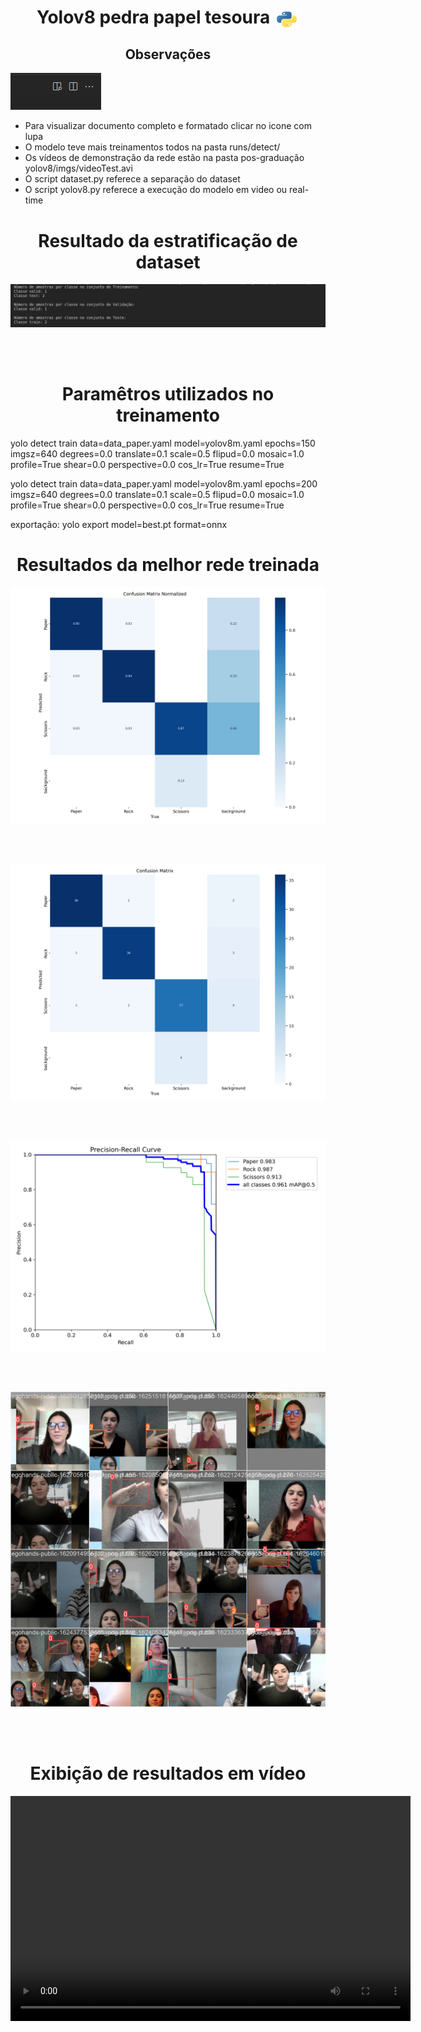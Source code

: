 # <center> Yolov8 pedra papel tesoura  <img align="center" alt="Python" height="30" width="40" src="https://raw.githubusercontent.com/devicons/devicon/master/icons/python/python-original.svg"></center>

## <center> Observações

<img src="imgs/image_1.png" alt="image_1">

* Para visualizar documento completo e formatado clicar no icone com lupa 
* O modelo teve mais treinamentos todos na pasta runs/detect/
* Os vídeos de demonstração da rede estão na pasta pos-graduação yolov8/imgs/videoTest.avi
* O script dataset.py referece a separação do dataset
* O script yolov8.py referece a execução do modelo em video ou real-time

# <center> Resultado da estratificação de dataset

<img src="imgs/image.png" alt="resultDivision">

<br> </br>

# <center> Paramêtros utilizados no treinamento

yolo detect train data=data_paper.yaml model=yolov8m.yaml epochs=150 imgsz=640 degrees=0.0 translate=0.1 scale=0.5 flipud=0.0 mosaic=1.0 profile=True shear=0.0 perspective=0.0 cos_lr=True resume=True

yolo detect train data=data_paper.yaml model=yolov8m.yaml epochs=200 imgsz=640 degrees=0.0 translate=0.1 scale=0.5 flipud=0.0 mosaic=1.0 profile=True shear=0.0 perspective=0.0 cos_lr=True resume=True

exportação: yolo export model=best.pt format=onnx

# <center> Resultados da melhor rede treinada

<img src="imgs/train2/confusion_matrix_normalized.png" alt="">

<br> </br>

<img src="imgs/train2/confusion_matrix.png" alt="">

<br> </br>

<img src="imgs/train2/PR_curve.png" alt="">

<br> </br>

<img src="imgs/train2/train_batch2.jpg" alt="">

<br> </br>

# <center> Exibição de resultados em vídeo

<center>
<video width="640" height="360" controls>
  <source src="imgs/videoTest.mp4" type="video/mp4">
</video>
</center>